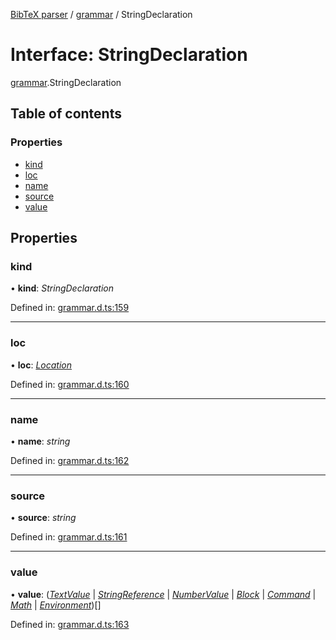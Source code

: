 [BibTeX parser](../README.md) / [grammar](../modules/grammar.md) / StringDeclaration

# Interface: StringDeclaration

[grammar](../modules/grammar.md).StringDeclaration

## Table of contents

### Properties

- [kind](grammar.stringdeclaration.md#kind)
- [loc](grammar.stringdeclaration.md#loc)
- [name](grammar.stringdeclaration.md#name)
- [source](grammar.stringdeclaration.md#source)
- [value](grammar.stringdeclaration.md#value)

## Properties

### kind

• **kind**: *StringDeclaration*

Defined in: [grammar.d.ts:159](https://github.com/retorquere/bibtex-parser/blob/master/grammar.d.ts#L159)

___

### loc

• **loc**: [*Location*](grammar.location.md)

Defined in: [grammar.d.ts:160](https://github.com/retorquere/bibtex-parser/blob/master/grammar.d.ts#L160)

___

### name

• **name**: *string*

Defined in: [grammar.d.ts:162](https://github.com/retorquere/bibtex-parser/blob/master/grammar.d.ts#L162)

___

### source

• **source**: *string*

Defined in: [grammar.d.ts:161](https://github.com/retorquere/bibtex-parser/blob/master/grammar.d.ts#L161)

___

### value

• **value**: ([*TextValue*](grammar.textvalue.md) \| [*StringReference*](grammar.stringreference.md) \| [*NumberValue*](grammar.numbervalue.md) \| [*Block*](grammar.block.md) \| [*Command*](../modules/grammar.md#command) \| [*Math*](grammar.math.md) \| [*Environment*](grammar.environment.md))[]

Defined in: [grammar.d.ts:163](https://github.com/retorquere/bibtex-parser/blob/master/grammar.d.ts#L163)
